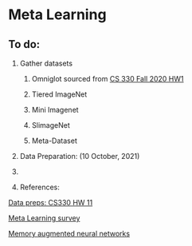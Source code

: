 # Meta Learning 

## To do: 

1. Gather datasets 

    1. Omniglot sourced from [CS 330 Fall 2020 HW1](http://cs330.stanford.edu/fall2020/material/CS330_HW1.pdf) 

    2. Tiered ImageNet

    3. Mini Imagenet 

    4. SlimageNet

    5. Meta-Dataset 

2. Data Preparation: (10 October, 2021)

3. 


2. References: 

[Data preps: CS330 HW 11](http://cs330.stanford.edu/fall2020/material/CS330_HW1.pdf)

[Meta Learning survey](https://arxiv.org/pdf/2004.05439.pdf)

[Memory augmented neural networks](https://arxiv.org/pdf/1605.06065.pdf)

